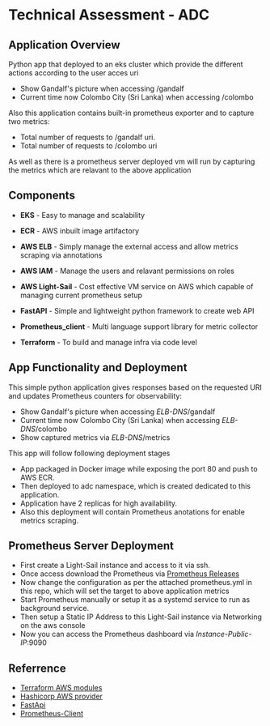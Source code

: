 # Technical Assessment - ADC

## **Application Overview**

Python app that deployed to an eks cluster which provide the different actions according to the user acces uri
- Show Gandalf's picture when accessing /gandalf
- Current time now Colombo City (Sri Lanka) when accessing /colombo

Also this application contains built-in prometheus exporter and to capture two metrics:
- Total number of requests to /gandalf uri.
- Total number of requests to /colombo uri

As well as there is a prometheus server deployed vm will run by capturing the metrics which are relavant to the above application

## **Components**

- **EKS** - Easy to manage and scalability
- **ECR** - AWS inbuilt image artifactory
- **AWS ELB** - Simply manage the external access and allow metrics scraping via annotations
- **AWS IAM** - Manage the users and relavant permissions on roles
- **AWS Light-Sail** - Cost effective VM service on AWS which capable of managing current prometheus setup

- **FastAPI** - Simple and lightweight python framework to create web API
- **Prometheus_client** - Multi language support library for metric collector
- **Terraform** - To build and manage infra via code level

## **App Functionality and Deployment**  

This simple python application gives responses based on the requested URI and updates Prometheus counters for observability:

- Show Gandalf's picture when accessing *ELB-DNS*/gandalf
- Current time now Colombo City (Sri Lanka) when accessing *ELB-DNS*/colombo 
- Show captured metrics via *ELB-DNS*/metrics

This app will follow following deployment stages

- App packaged in Docker image while exposing the port 80 and push to AWS ECR.
- Then deployed to adc namespace, which is created dedicated to this application.
- Application have 2 replicas for high availability.
- Also this deployment will contain Prometheus anotations for enable metrics scraping.

## **Prometheus Server Deployment**

- First create a Light-Sail instance and access to it via ssh.
- Once access download the Prometheus via [Prometheus Releases](https://github.com/prometheus/prometheus/releases)
- Now change the configuration as per the attached prometheus.yml in this repo, which will set the target to above application metrics
- Start Prometheus manually or setup it as a systemd service to run as background service.
- Then setup a Static IP Address to this Light-Sail instance via Networking on the aws console
- Now you can access the Prometheus dashboard via *Instance-Public-IP*:9090

## **Referrence**

- [Terraform AWS modules](https://registry.terraform.io/namespaces/terraform-aws-modules)
- [Hashicorp AWS provider](https://registry.terraform.io/providers/hashicorp/aws/5.24.0)
- [FastApi](https://fastapi.tiangolo.com/)
- [Prometheus-Client](https://pypi.org/project/prometheus-client/)
